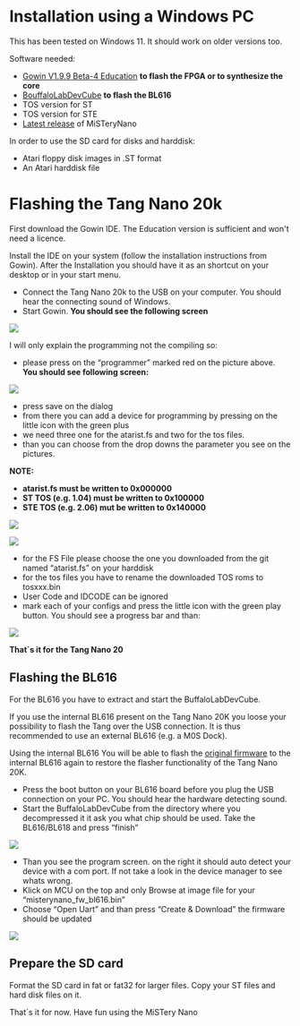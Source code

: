 # Installation using a Windows PC

This has been tested on Windows 11. It should work on older versions too.

Software needed:

  - [Gowin V1.9.9 Beta-4 Education](https://www.gowinsemi.com/en/support/home/) **to flash the FPGA or to synthesize the core**
  - [BouffaloLabDevCube](https://dev.bouffalolab.com/download) **to flash the BL616**
  - TOS version for ST
  - TOS version for STE
  - [Latest release](https://github.com/harbaum/MiSTeryNano/releases/latest) of MiSTeryNano

In order to use the SD card for disks and harddisk:

  - Atari floppy disk images in .ST format
  - An Atari harddisk file

# Flashing the Tang Nano 20k

First download the Gowin IDE. The Education version is sufficient
and won't need a licence.

Install the IDE on your system (follow the installation instructions from Gowin).
After the Installation you should have it as an shortcut on your desktop or in
your start menu.

 - Connect the Tang Nano 20k to the USB on your computer. You should hear the connecting sound of Windows.
 - Start Gowin. **You should see the following screen**

![](https://github.com/dna2496/MiSTeryNano/blob/main/images/gowin1.jpg)

I will only explain the programming not the compiling so:

 - please press on the “programmer” marked red on the picture above. **You
   should see following screen:**

![](https://github.com/dna2496/MiSTeryNano/blob/main/images/device.png)

-   press save on the dialog
-   from there you can add a device for programming by pressing on the little
    icon with the green plus
-   we need three one for the atarist.fs and two for the tos files.
-   than you can choose from the drop downs the parameter you see on the
    pictures.

**NOTE:**

  - **atarist.fs must be written to 0x000000**
  - **ST TOS (e.g. 1.04) must be written to 0x100000**
  - **STE TOS (e.g. 2.06) mut be written to 0x140000**

![](https://github.com/dna2496/MiSTeryNano/blob/main/images/flash_tos_104.png)

![](https://github.com/dna2496/MiSTeryNano/blob/main/images/flash_tos_206.png)

  - for the FS File please choose the one you downloaded from the git named “atarist.fs” on your harddisk
  - for the tos files you have to rename the downloaded TOS roms to tosxxx.bin
  - User Code and IDCODE can be ignored
  - mark each of your configs and press the little icon with the green play
    button. You should see a progress bar and than:

![](https://github.com/dna2496/MiSTeryNano/blob/main/images/flash_success.png)

**That´s it for the Tang Nano 20**

## Flashing the BL616

For the BL616 you have to extract and start the BuffaloLabDevCube. 

If you use the internal BL616 present on the Tang Nano 20K you loose
your possibility to flash the Tang over the USB connection. It is thus
recommended to use an external BL616 (e.g. a M0S Dock).

Using the internal BL616 You will be able to flash the [original
firmware](https://github.com/harbaum/MiSTeryNano/tree/main/bl616/friend_20k)
to the internal BL616 again to restore the flasher functionality of
the Tang Nano 20K.

-   Press the boot button on your BL616 board before you plug the USB connection
    on your PC. You should hear the hardware detecting sound.
-   Start the BuffaloLabDevCube from the directory where you decompressed it it
    ask you what chip should be used. Take the BL616/BL618 and press “finish”

![](https://github.com/dna2496/MiSTeryNano/blob/main/images/buffstart.png)

-   Than you see the program screen. on the right it should auto detect your
    device with a com port. If not take a look in the device manager to see
    whats wrong.
-   Klick on MCU on the top and only Browse at image file for your
    “misterynano_fw_bl616.bin”
-   Choose “Open Uart” and than press “Create & Download” the firmware should be
    updated

![](https://github.com/dna2496/MiSTeryNano/blob/main/images/bufffinish.png)

## Prepare the SD card

Format the SD card in fat or fat32 for larger files. Copy your ST files and hard
disk files on it.

That´s it for now. Have fun using the MiSTery Nano
